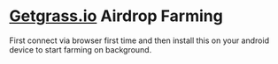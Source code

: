 # [Getgrass.io](https://www.getgrass.io/) Airdrop Farming

First connect via browser first time and then install this on your android device to start farming on background.
